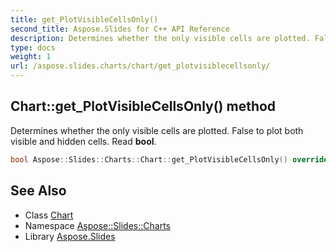 ```yaml
---
title: get_PlotVisibleCellsOnly()
second_title: Aspose.Slides for C++ API Reference
description: Determines whether the only visible cells are plotted. False to plot both visible and hidden cells. Read bool.
type: docs
weight: 1
url: /aspose.slides.charts/chart/get_plotvisiblecellsonly/
---
```

## Chart::get_PlotVisibleCellsOnly() method


Determines whether the only visible cells are plotted. False to plot both visible and hidden cells. Read **bool**.

```cpp
bool Aspose::Slides::Charts::Chart::get_PlotVisibleCellsOnly() override
```

## See Also

* Class [Chart](../)
* Namespace [Aspose::Slides::Charts](../../)
* Library [Aspose.Slides](../../../)
